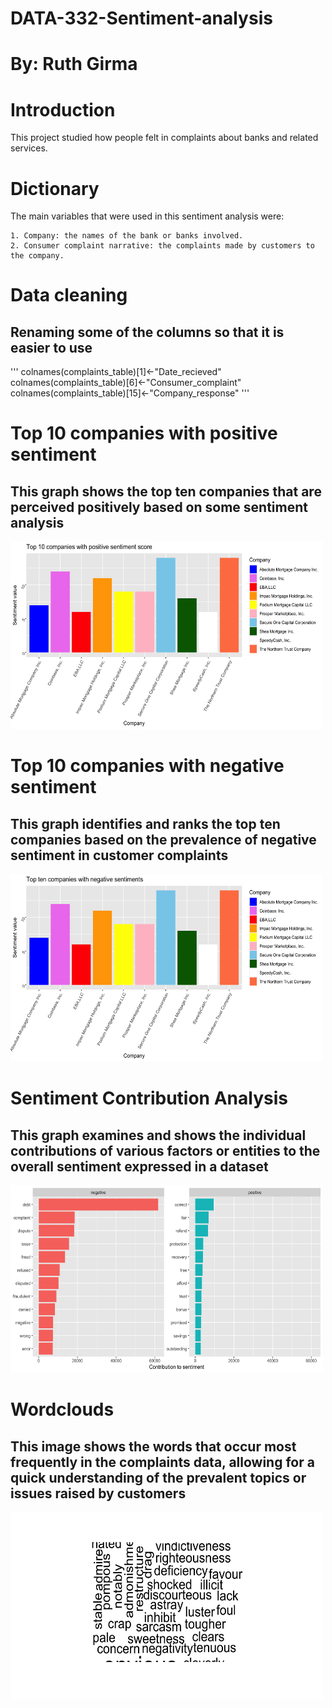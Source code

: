 # DATA-332-Sentiment-analysis  
# By: Ruth Girma  

# Introduction
This project studied how people felt in complaints about banks and related services.  

# Dictionary
The main variables that were used in this sentiment analysis were:

    1. Company: the names of the bank or banks involved.
    2. Consumer complaint narrative: the complaints made by customers to the company.

# Data cleaning
## Renaming some of the columns so that it is easier to use 
'''
colnames(complaints_table)[1]<-"Date_recieved"
colnames(complaints_table)[6]<-"Consumer_complaint"
colnames(complaints_table)[15]<-"Company_response"
'''
# Top 10 companies with positive sentiment  
## This graph shows the top ten companies that are perceived positively based on some sentiment analysis
<img src = "Images/Top 10 companies with positive sentiment score.png" height = 300, width = 500>  

# Top 10 companies with negative sentiment   
## This graph identifies and ranks the top ten companies based on the prevalence of negative sentiment in customer complaints   
<img src = "Images/Top 10 companies with negative sentiment score.png" height = 300, width = 500>  

# Sentiment Contribution Analysis  
## This graph examines and shows the individual contributions of various factors or entities to the overall sentiment expressed in a dataset
<img src = "Images/Contribution to sentiment graph.png" height = 300, width = 500>  

# Wordclouds   
## This image shows the words that occur most frequently in the complaints data, allowing for a quick understanding of the prevalent topics or issues raised by customers
<img src = "Images/Wordcloud.png" height = 300, width = 500>  

